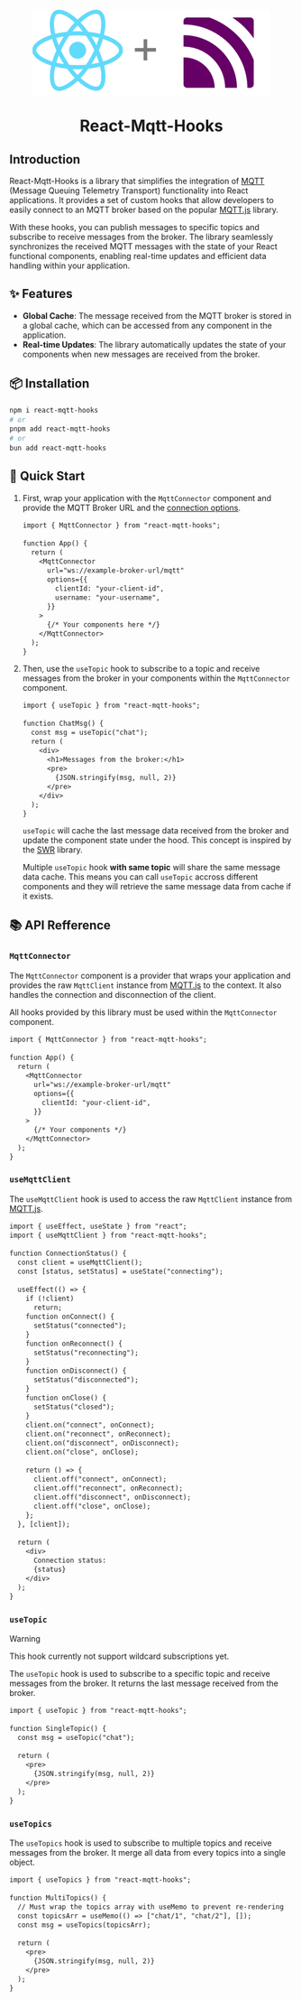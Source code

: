 <h1 align="center">
  <img src="./public/logo.svg" alt="React-Mqtt-Hooks logo"/>
  <p>React-Mqtt-Hooks</p>
</h1>

## Introduction

React-Mqtt-Hooks is a library that simplifies the integration of [MQTT](https://mqtt.org/) (Message Queuing Telemetry Transport) functionality into React applications. It provides a set of custom hooks that allow developers to easily connect to an MQTT broker based on the popular [MQTT.js](https://github.com/mqttjs/MQTT.js) library.

With these hooks, you can publish messages to specific topics and subscribe to receive messages from the broker. The library seamlessly synchronizes the received MQTT messages with the state of your React functional components, enabling real-time updates and efficient data handling within your application.

## ✨ Features

- **Global Cache**: The message received from the MQTT broker is stored in a global cache, which can be accessed from any component in the application.
- **Real-time Updates**: The library automatically updates the state of your components when new messages are received from the broker.

## 📦 Installation

```bash
npm i react-mqtt-hooks
# or
pnpm add react-mqtt-hooks
# or
bun add react-mqtt-hooks
```

## 🚀 Quick Start

1. First, wrap your application with the `MqttConnector` component and provide the MQTT Broker URL and the [connection options](https://github.com/mqttjs/MQTT.js?tab=readme-ov-file#mqttclientstreambuilder-options).

   ```tsx
   import { MqttConnector } from "react-mqtt-hooks";

   function App() {
     return (
       <MqttConnector
         url="ws://example-broker-url/mqtt"
         options={{
           clientId: "your-client-id",
           username: "your-username",
         }}
       >
         {/* Your components here */}
       </MqttConnector>
     );
   }
   ```

2. Then, use the `useTopic` hook to subscribe to a topic and receive messages from the broker in your components within the `MqttConnector` component.

   ```tsx
   import { useTopic } from "react-mqtt-hooks";

   function ChatMsg() {
     const msg = useTopic("chat");
     return (
       <div>
         <h1>Messages from the broker:</h1>
         <pre>
           {JSON.stringify(msg, null, 2)}
         </pre>
       </div>
     );
   }
   ```

   `useTopic` will cache the last message data received from the broker and update the component state under the hood. This concept is inspired by the [SWR](https://swr.vercel.app/) library.

   Multiple `useTopic` hook **with same topic** will share the same message data cache. This means you can call `useTopic` accross different components and they will retrieve the same message data from cache if it exists.

## 📚 API Refference

### `MqttConnector`

The `MqttConnector` component is a provider that wraps your application and provides the raw `MqttClient` instance from [MQTT.js](https://github.com/mqttjs/MQTT.js) to the context. It also handles the connection and disconnection of the client.

All hooks provided by this library must be used within the `MqttConnector` component.

```tsx
import { MqttConnector } from "react-mqtt-hooks";

function App() {
  return (
    <MqttConnector
      url="ws://example-broker-url/mqtt"
      options={{
        clientId: "your-client-id",
      }}
    >
      {/* Your components */}
    </MqttConnector>
  );
}
```

### `useMqttClient`

The `useMqttClient` hook is used to access the raw `MqttClient` instance from [MQTT.js](https://github.com/mqttjs/MQTT.js).

```tsx
import { useEffect, useState } from "react";
import { useMqttClient } from "react-mqtt-hooks";

function ConnectionStatus() {
  const client = useMqttClient();
  const [status, setStatus] = useState("connecting");

  useEffect(() => {
    if (!client)
      return;
    function onConnect() {
      setStatus("connected");
    }
    function onReconnect() {
      setStatus("reconnecting");
    }
    function onDisconnect() {
      setStatus("disconnected");
    }
    function onClose() {
      setStatus("closed");
    }
    client.on("connect", onConnect);
    client.on("reconnect", onReconnect);
    client.on("disconnect", onDisconnect);
    client.on("close", onClose);

    return () => {
      client.off("connect", onConnect);
      client.off("reconnect", onReconnect);
      client.off("disconnect", onDisconnect);
      client.off("close", onClose);
    };
  }, [client]);

  return (
    <div>
      Connection status:
      {status}
    </div>
  );
}
```

### `useTopic`

> [!WARNING]
> This hook currently not support wildcard subscriptions yet.

The `useTopic` hook is used to subscribe to a specific topic and receive messages from the broker. It returns the last message received from the broker.

```tsx
import { useTopic } from "react-mqtt-hooks";

function SingleTopic() {
  const msg = useTopic("chat");

  return (
    <pre>
      {JSON.stringify(msg, null, 2)}
    </pre>
  );
}
```

### `useTopics`

The `useTopics` hook is used to subscribe to multiple topics and receive messages from the broker. It merge all data from every topics into a single object.

```tsx
import { useTopics } from "react-mqtt-hooks";

function MultiTopics() {
  // Must wrap the topics array with useMemo to prevent re-rendering
  const topicsArr = useMemo(() => ["chat/1", "chat/2"], []);
  const msg = useTopics(topicsArr);

  return (
    <pre>
      {JSON.stringify(msg, null, 2)}
    </pre>
  );
}
```
